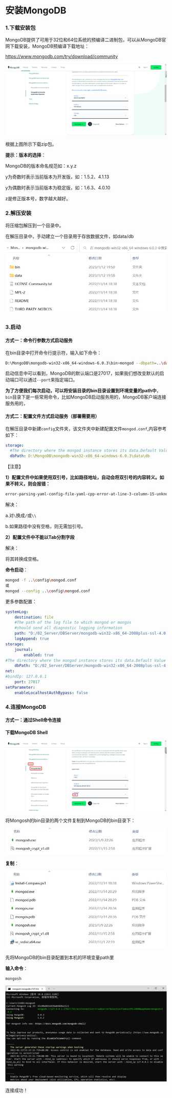 # 安装MongoDB

### 1.下载安装包

MongoDB提供了可用于32位和64位系统的预编译二进制包，可以从MongoDB官网下载安装，MongoDB预编译下载地址：

https://www.mongodb.com/try/download/community

![image-20230112192550698](images/image-20230112192550698.png)

根据上图所示下载zip包。

**提示：版本的选择**：

MongoDB的版本命名规范如：x.y.z

y为奇数时表示当前版本为开发版，如：1.5.2、4.1.13

y为偶数时表示当前版本为稳定版，如：1.6.3、4.0.10

z是修正版本号，数字越大越好。

### 2.解压安装

将压缩包解压到一个目录中。

在解压目录中，手动建立一个目录用于存放数据文件，如data/db

![image-20230112195918786](images/image-20230112195918786.png)

### 3.启动

#### 方式一：命令行参数方式启动服务

在bin目录中打开命令行提示符，输入如下命令：

```sh
D:\MongoDB\mongodb-win32-x86_64-windows-6.0.3\bin>mongod --dbpath=..\data\db # dbpath是数据存放的位置
```

启动信息中可以看到，MongoDB的默认端口是27017，如果我们想改变默认的启动端口可以通过`--port`来指定端口。

**为了方便我们每次启动，可以将安装目录的bin目录设置到环境变量的path中**，`bin`目录下是一些常用命令，比如MongoDB启动服务用的，MongoDB客户端连接服务用的，

#### 方式二：配置文件方式启动服务（部署需要用）

在解压目录中新建`config`文件夹，该文件夹中新建配置文件`mongod.conf`,内容参考如下：

```yaml
storage:
  #The directory where the mongod instance stores its data.Default Value id "\data\db" on Windows.
  dbPath: D:\MongoDB\mongodb-win32-x86_64-windows-6.0.3\data\db
```

【注意】

**1）配置文件中如果使用双引号，比如路径地址，自动会将双引号的内容转义。如果不转义，则会报错：**

```sh
error-parsing-yaml-config-file-yaml-cpp-error-at-line-3-column-15-unknown-escape-character-d
```

解决：

a.对`\`换成`/`或`\\`

b.如果路径中没有空格，则无需加引号。

**2）配置文件中不能以Tab分割字段**

解决：

将其转换成空格。

**命令启动**：

```sh
mongod -f ..\config\mongod.conf
或
mongod --config ..\config\mongod.conf
```

更多参数配置：

```yaml
systemLog:
	destination: file
	#The path of the log file to which mongod or mongos 	
	#should send all diagnostic logging information
	path: "D:/02_Server/DBServer/mongodb-win32-x86_64-2008plus-ssl-4.0.1/log/mongod.log"
	logAppend: true
storage:
	journal:
		enabled: true
#The directory where the mongod instance stores its data.Default Value is "/data/db".
	dbPath: "D:/02_Server/DBServer/mongodb-win32-x86_64-2008plus-ssl-4.0.1/data"
net:
#bindIp: 127.0.0.1
	port: 27017
setParameter:
	enableLocalhostAuthBypass: false
```

### 4.连接MongoDB

#### 方式一：通过Shell命令连接

**下载MongoDB Shell**

![image-20230112213442213](images/image-20230112213442213.png)

将Mongosh的bin目录的两个文件复制到MongoDB的bin目录下：

![image-20230112213710385](images/image-20230112213710385.png)

**复制**：

![image-20230112213731813](images/image-20230112213731813.png)

先将MongoDB的bin目录配置到本机的环境变量path里

**输入命令**：

```sh
mongosh
```

![image-20230112214253681](images/image-20230112214253681.png)

连接成功！